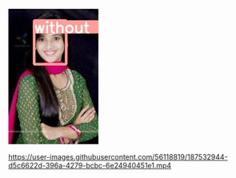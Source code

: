 ![Detection Snip 1](images/mask_snip1.jpg)


https://user-images.githubusercontent.com/56118819/187532944-d5c6622d-396a-4279-bcbc-6e24940451e1.mp4

